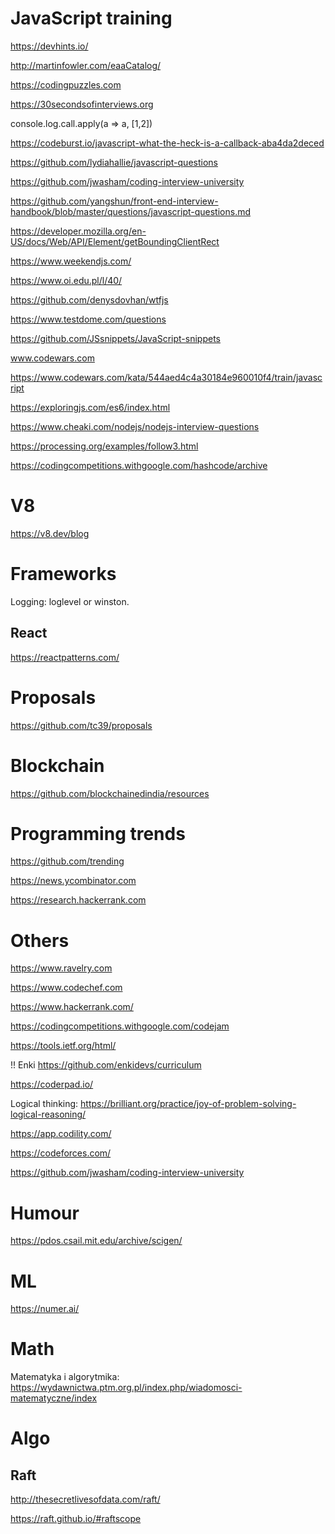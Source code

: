 # JavaScript training

https://devhints.io/

http://martinfowler.com/eaaCatalog/

https://codingpuzzles.com

https://30secondsofinterviews.org

console.log.call.apply(a => a, [1,2])

https://codeburst.io/javascript-what-the-heck-is-a-callback-aba4da2deced

https://github.com/lydiahallie/javascript-questions

https://github.com/jwasham/coding-interview-university

https://github.com/yangshun/front-end-interview-handbook/blob/master/questions/javascript-questions.md

https://developer.mozilla.org/en-US/docs/Web/API/Element/getBoundingClientRect

https://www.weekendjs.com/

https://www.oi.edu.pl/l/40/

https://github.com/denysdovhan/wtfjs

https://www.testdome.com/questions

https://github.com/JSsnippets/JavaScript-snippets

www.codewars.com

https://www.codewars.com/kata/544aed4c4a30184e960010f4/train/javascript

https://exploringjs.com/es6/index.html

https://www.cheaki.com/nodejs/nodejs-interview-questions

https://processing.org/examples/follow3.html

https://codingcompetitions.withgoogle.com/hashcode/archive

# V8

https://v8.dev/blog


# Frameworks

 Logging: loglevel or winston. 


## React

https://reactpatterns.com/


# Proposals

https://github.com/tc39/proposals


# Blockchain

https://github.com/blockchainedindia/resources


# Programming trends

https://github.com/trending

https://news.ycombinator.com

https://research.hackerrank.com


# Others

https://www.ravelry.com

https://www.codechef.com

https://www.hackerrank.com/

https://codingcompetitions.withgoogle.com/codejam

https://tools.ietf.org/html/

!! Enki https://github.com/enkidevs/curriculum

https://coderpad.io/

Logical thinking: https://brilliant.org/practice/joy-of-problem-solving-logical-reasoning/

https://app.codility.com/

https://codeforces.com/

https://github.com/jwasham/coding-interview-university

# Humour

https://pdos.csail.mit.edu/archive/scigen/

# ML

https://numer.ai/

# Math

Matematyka i algorytmika: https://wydawnictwa.ptm.org.pl/index.php/wiadomosci-matematyczne/index

# Algo

## Raft

http://thesecretlivesofdata.com/raft/

https://raft.github.io/#raftscope

